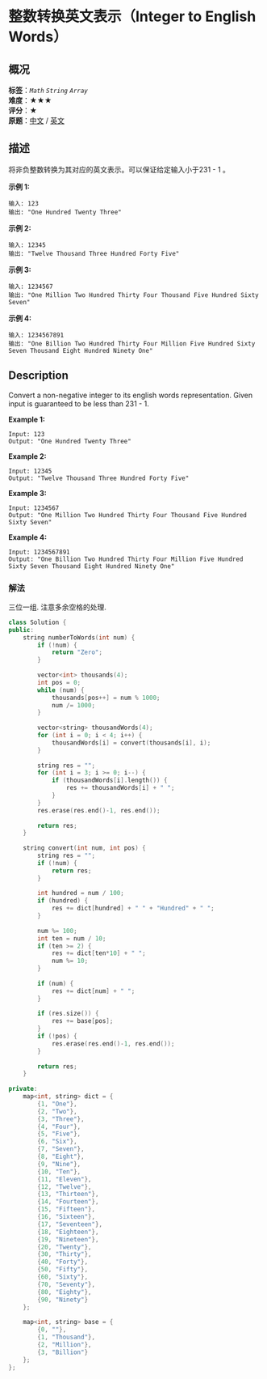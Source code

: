 # 整数转换英文表示（Integer to English Words）
## 概况
**标签**：*`Math`*  *`String`*  *`Array`*<br>
**难度**：★★★<br>
**评分**：★<br>
**原题**：[中文](https://leetcode-cn.com/problems/integer-to-english-words) / [英文](https://leetcode.com/problems/integer-to-english-words)

## 描述
将非负整数转换为其对应的英文表示。可以保证给定输入小于231 - 1 。

**示例 1:**
```
输入: 123
输出: "One Hundred Twenty Three"
```

**示例 2:**
```
输入: 12345
输出: "Twelve Thousand Three Hundred Forty Five"
```

**示例 3:**
```
输入: 1234567
输出: "One Million Two Hundred Thirty Four Thousand Five Hundred Sixty Seven"
```

**示例 4:**
```
输入: 1234567891
输出: "One Billion Two Hundred Thirty Four Million Five Hundred Sixty Seven Thousand Eight Hundred Ninety One"
```

## Description
Convert a non-negative integer to its english words representation. Given input is guaranteed to be less than 231 - 1.

**Example 1:**
```
Input: 123
Output: "One Hundred Twenty Three"
```

**Example 2:**
```
Input: 12345
Output: "Twelve Thousand Three Hundred Forty Five"
```

**Example 3:**
```
Input: 1234567
Output: "One Million Two Hundred Thirty Four Thousand Five Hundred Sixty Seven"
```

**Example 4:**
```
Input: 1234567891
Output: "One Billion Two Hundred Thirty Four Million Five Hundred Sixty Seven Thousand Eight Hundred Ninety One"
```


### 解法
三位一组. 注意多余空格的处理.
```c++
class Solution {
public:
    string numberToWords(int num) {
        if (!num) {
            return "Zero";
        }
        
        vector<int> thousands(4);
        int pos = 0;
        while (num) {
            thousands[pos++] = num % 1000;
            num /= 1000;
        }
        
        vector<string> thousandWords(4);
        for (int i = 0; i < 4; i++) {
            thousandWords[i] = convert(thousands[i], i);
        }
        
        string res = "";
        for (int i = 3; i >= 0; i--) {
            if (thousandWords[i].length()) {
                res += thousandWords[i] + " ";
            }
        }
        res.erase(res.end()-1, res.end());
        
        return res;
    }
    
    string convert(int num, int pos) {
        string res = "";
        if (!num) {
            return res;
        }
        
        int hundred = num / 100;
        if (hundred) {
            res += dict[hundred] + " " + "Hundred" + " ";
        }
        
        num %= 100;
        int ten = num / 10;
        if (ten >= 2) {
            res += dict[ten*10] + " ";
            num %= 10;
        }
        
        if (num) {
            res += dict[num] + " ";
        }
        
        if (res.size()) {
            res += base[pos];
        }
        if (!pos) {
            res.erase(res.end()-1, res.end());
        }
        
        return res;
    }
    
private:
    map<int, string> dict = {
        {1, "One"},
        {2, "Two"},
        {3, "Three"},
        {4, "Four"},
        {5, "Five"},
        {6, "Six"},
        {7, "Seven"},
        {8, "Eight"},
        {9, "Nine"},
        {10, "Ten"},
        {11, "Eleven"},
        {12, "Twelve"},
        {13, "Thirteen"},
        {14, "Fourteen"},
        {15, "Fifteen"},
        {16, "Sixteen"},
        {17, "Seventeen"},
        {18, "Eighteen"},
        {19, "Nineteen"},
        {20, "Twenty"},
        {30, "Thirty"},
        {40, "Forty"},
        {50, "Fifty"},
        {60, "Sixty"},
        {70, "Seventy"},
        {80, "Eighty"},
        {90, "Ninety"}
    };
    
    map<int, string> base = {
        {0, ""},
        {1, "Thousand"},
        {2, "Million"},
        {3, "Billion"}
    };
};
```